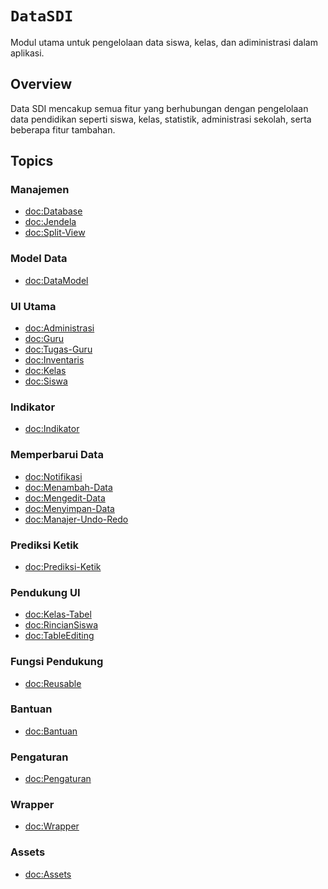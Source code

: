 # ``DataSDI``

Modul utama untuk pengelolaan data siswa, kelas, dan adiministrasi dalam aplikasi.

## Overview

Data SDI mencakup semua fitur yang berhubungan dengan pengelolaan data pendidikan seperti siswa, kelas, statistik, administrasi sekolah, serta beberapa fitur tambahan.

## Topics

### Manajemen
- <doc:Database>
- <doc:Jendela>
- <doc:Split-View>

### Model Data
- <doc:DataModel>

### UI Utama
- <doc:Administrasi>
- <doc:Guru>
- <doc:Tugas-Guru>
- <doc:Inventaris>
- <doc:Kelas>
- <doc:Siswa>

### Indikator
- <doc:Indikator>

### Memperbarui Data
- <doc:Notifikasi>
- <doc:Menambah-Data>
- <doc:Mengedit-Data>
- <doc:Menyimpan-Data>
- <doc:Manajer-Undo-Redo>

### Prediksi Ketik
- <doc:Prediksi-Ketik>

### Pendukung UI
- <doc:Kelas-Tabel>
- <doc:RincianSiswa>
- <doc:TableEditing>

### Fungsi Pendukung
- <doc:Reusable>

### Bantuan
- <doc:Bantuan>

### Pengaturan
- <doc:Pengaturan>

### Wrapper
- <doc:Wrapper>

### Assets
- <doc:Assets>
